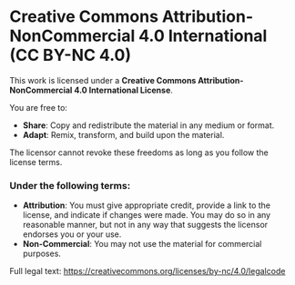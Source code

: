 # Creative Commons Attribution-NonCommercial 4.0 International (CC BY-NC 4.0)

This work is licensed under a **Creative Commons Attribution-NonCommercial 4.0 International License**.

You are free to:

- **Share**: Copy and redistribute the material in any medium or format.
- **Adapt**: Remix, transform, and build upon the material.

The licensor cannot revoke these freedoms as long as you follow the license terms.

### Under the following terms:

- **Attribution**: You must give appropriate credit, provide a link to the license, and indicate if changes were made. You may do so in any reasonable manner, but not in any way that suggests the licensor endorses you or your use.
- **Non-Commercial**: You may not use the material for commercial purposes.

Full legal text: https://creativecommons.org/licenses/by-nc/4.0/legalcode

